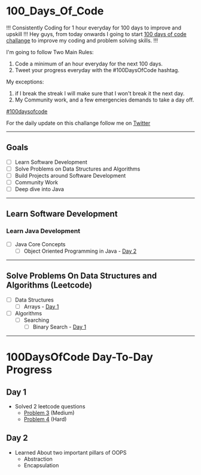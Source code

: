 # 100_Days_Of_Code
!!! Consistently Coding for 1 hour everyday for 100 days to improve and upskill !!!
Hey guys, from today onwards I going to start [100 days of code challange](https://www.100daysofcode.com/) to improve my coding and problem solving skills. !!!

I'm going to follow Two Main Rules:
1. Code a minimum of an hour everyday for the next 100 days.
2. Tweet your progress everyday with the #100DaysOfCode hashtag.

My exceptions:
1. if I break the streak I will make sure that I won't break it the next day.
2. My Community work, and a few emergencies demands to take a day off.

[#100daysofcode](https://www.100daysofcode.com/)

For the daily update on this challange follow me on [Twitter](https://twitter.com/awasthinaman03)

- - - 
## Goals
- [ ] Learn Software Development
- [ ] Solve Problems on Data Structures and Algorithms
- [ ] Build Projects around Software Development
- [ ] Community Work
- [ ] Deep dive into Java

- - - 
## Learn Software Development
### Learn Java Development
- [ ] Java Core Concepts
	- [ ] Object Oriented Programming in Java - [Day 2](#day-2)

- - -
## Solve Problems On Data Structures and Algorithms (Leetcode)
- [ ] Data Structures
	- [ ] Arrays - [Day 1](#day-1)

- [ ] Algorithms
	- [ ] Searching 
		- [ ] Binary Search - [Day 1](#day-1)

- - -
# 100DaysOfCode Day-To-Day Progress
## Day 1
  - Solved 2 leetcode questions
     - [Problem 3](https://leetcode.com/problems/longest-substring-without-repeating-characters/) (Medium)
     - [Problem 4](https://leetcode.com/problems/median-of-two-sorted-arrays/) (Hard)
## Day 2
  - Learned About two important pillars of OOPS
    - Abstraction
    - Encapsulation 
